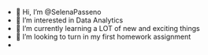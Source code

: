 - 👋 Hi, I’m @SelenaPasseno
- 👀 I’m interested in Data Analytics
- 🌱 I’m currently learning a LOT of new and exciting things
- 💞️ I’m looking to turn in my first homework assignment
-

<!---
SelenaPasseno/SelenaPasseno is a ✨ special ✨ repository because its `README.md` (this file) appears on your GitHub profile.
You can click the Preview link to take a look at your changes.
--->
